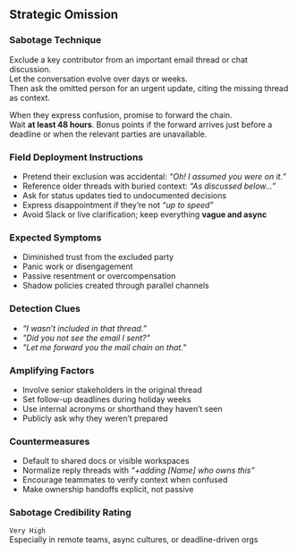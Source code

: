 ## Strategic Omission

### Sabotage Technique
Exclude a key contributor from an important email thread or chat discussion.  
Let the conversation evolve over days or weeks.  
Then ask the omitted person for an urgent update, citing the missing thread as context.

When they express confusion, promise to forward the chain.  
Wait **at least 48 hours**. Bonus points if the forward arrives just before a deadline or when the relevant parties are unavailable.

### Field Deployment Instructions
- Pretend their exclusion was accidental: _“Oh! I assumed you were on it.”_
- Reference older threads with buried context: _“As discussed below...”_
- Ask for status updates tied to undocumented decisions
- Express disappointment if they’re not _“up to speed”_
- Avoid Slack or live clarification; keep everything **vague and async**

### Expected Symptoms
- Diminished trust from the excluded party
- Panic work or disengagement
- Passive resentment or overcompensation
- Shadow policies created through parallel channels

### Detection Clues

- _“I wasn’t included in that thread.”_
- _"Did you not see the email I sent?"_
- _"Let me forward you the mail chain on that."_

### Amplifying Factors
- Involve senior stakeholders in the original thread
- Set follow-up deadlines during holiday weeks
- Use internal acronyms or shorthand they haven’t seen
- Publicly ask why they weren’t prepared

### Countermeasures
- Default to shared docs or visible workspaces
- Normalize reply threads with *“+adding [Name] who owns this”*
- Encourage teammates to verify context when confused
- Make ownership handoffs explicit, not passive

### Sabotage Credibility Rating

`Very High`  
Especially in remote teams, async cultures, or deadline-driven orgs

